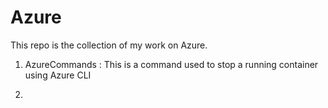 # Azure

This repo is the collection of my work on Azure.

1. AzureCommands : This is a command used to stop a running container using Azure CLI

2. 
